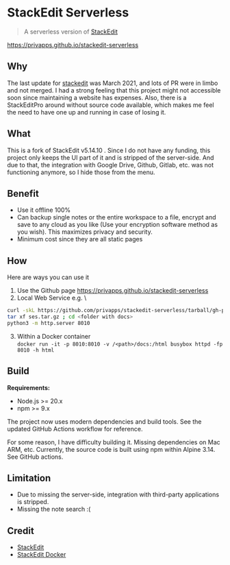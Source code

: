 # StackEdit Serverless
> A serverless version of [StackEdit](https://github.com/benweet/stackedit)

https://privapps.github.io/stackedit-serverless

## Why
The last update for [stackedit](https://github.com/benweet/stackedit) was March 2021, and lots of PR were in limbo and not merged. I had a strong feeling that this project might not accessible soon since maintaining a website has expenses. Also, there is a StackEditPro around without source code available, which makes me feel the need to have one up and running in case of losing it.

## What
This is a fork of StackEdit v5.14.10 . Since I do not have any funding, this project only keeps the UI part of it and is stripped of the server-side. And due to that, the integration with Google Drive, Github, Gitlab, etc. was not functioning anymore, so I hide those from the menu.

## Benefit 
* Use it offline 100%
* Can backup single notes or the entire workspace to a file, encrypt and save to any cloud as you like (Use your encryption software method as you wish). This maximizes privacy and security.
* Minimum cost since they are all static pages

## How
Here are ways you can use it
1. Use the Github page https://privapps.github.io/stackedit-serverless
2. Local Web Service e.g. \
```bash
curl -skL https://github.com/privapps/stackedit-serverless/tarball/gh-pages -o ses.tar.gz
tar xf ses.tar.gz ; cd <folder with docs>
python3 -m http.server 8010
```
3. Within a Docker container \
```docker run -it -p 8010:8010 -v /<path>/docs:/html busybox httpd -fp 8010 -h html```

## Build
**Requirements:**
- Node.js >= 20.x
- npm >= 9.x

The project now uses modern dependencies and build tools. See the updated GitHub Actions workflow for reference.

For some reason, I have difficulty building it. Missing dependencies on Mac ARM, etc. Currently, the source code is built using npm within Alpine 3.14. See GitHub actions.

## Limitation
* Due to missing the server-side, integration with third-party applications is stripped.
* Missing the note search :(

## Credit
* [StackEdit](https://github.com/benweet/stackedit)
* [StackEdit Docker](https://github.com/qdm12/stackedit-docker)